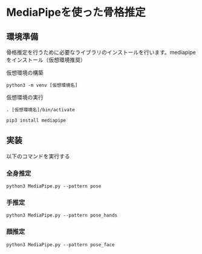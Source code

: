 # MediaPipeを使った骨格推定
## 環境準備
骨格推定を行うために必要なライブラリのインストールを行います。mediapipeをインストール（仮想環境推奨）

仮想環境の構築
```ruby:仮想環境の構築
python3 -m venv [仮想環境名]
```
仮想環境の実行
```ruby:仮想環境の実行
. [仮想環境名]/bin/activate
```
```ruby:ライブラリのインストール
pip3 install mediapipe
```
## 実装
以下のコマンドを実行する
### 全身推定
```ruby:全身
python3 MediaPipe.py --pattern pose
```
### 手推定
```ruby:手
python3 MediaPipe.py --pattern pose_hands
```
### 顔推定
```ruby:顔
python3 MediaPipe.py --pattern pose_face
```
